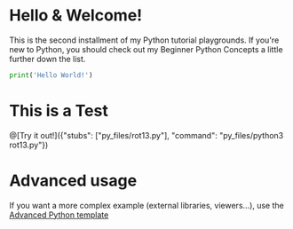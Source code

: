 # Hello & Welcome!

This is the second installment of my Python tutorial playgrounds. If you're new to Python, you should check out my Beginner Python Concepts a little further 
down the list.

```python runnable
print('Hello World!')
```

# This is a Test

@[Try it out!]({"stubs": ["py_files/rot13.py"], "command": "py_files/python3 rot13.py"})

# Advanced usage

If you want a more complex example (external libraries, viewers...), use the [Advanced Python template](https://tech.io/select-repo/429)
